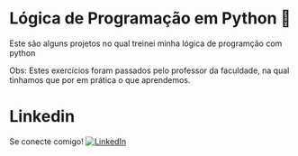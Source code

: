 
# Lógica de Programação em Python 🐍
Este são alguns projetos no qual treinei minha lógica de programção com python

Obs: Estes exercícios foram passados pelo professor da faculdade, na qual tinhamos que por em prática o que aprendemos.

# Linkedin
Se conecte comigo!
[![LinkedIn](https://img.shields.io/badge/LinkedIn-0077B5?style=for-the-badge&logo=linkedin&logoColor=white)](https://www.linkedin.com/in/fernando-filhoz/)
